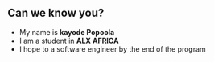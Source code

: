 ## Can we know you?
- My name is **kayode Popoola**
- I am a student in **ALX AFRICA**
- I hope to a software engineer by the end of the program


